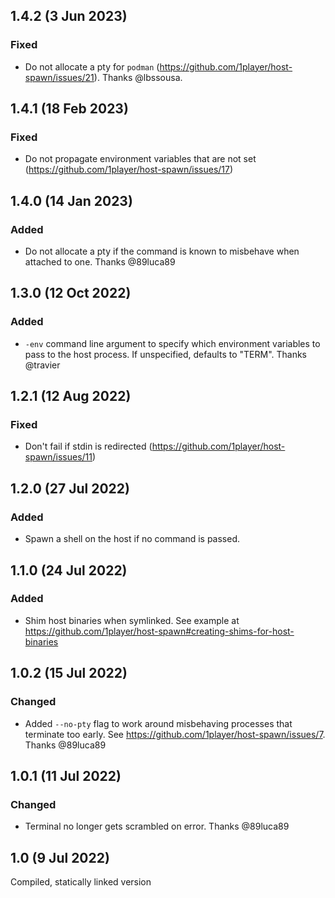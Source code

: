 ## 1.4.2 (3 Jun 2023)

### Fixed

* Do not allocate a pty for `podman` (https://github.com/1player/host-spawn/issues/21). Thanks @lbssousa.

## 1.4.1 (18 Feb 2023)

### Fixed

* Do not propagate environment variables that are not set (https://github.com/1player/host-spawn/issues/17)

## 1.4.0 (14 Jan 2023)

### Added

* Do not allocate a pty if the command is known to misbehave when attached to one. Thanks @89luca89

## 1.3.0 (12 Oct 2022)

### Added

* `-env` command line argument to specify which environment variables to pass to the host process. If unspecified, defaults to "TERM". Thanks @travier

## 1.2.1 (12 Aug 2022)

### Fixed

* Don't fail if stdin is redirected (https://github.com/1player/host-spawn/issues/11)

## 1.2.0 (27 Jul 2022)

### Added

* Spawn a shell on the host if no command is passed.

## 1.1.0 (24 Jul 2022)

### Added

* Shim host binaries when symlinked. See example at https://github.com/1player/host-spawn#creating-shims-for-host-binaries

## 1.0.2 (15 Jul 2022)

### Changed

* Added `--no-pty` flag to work around misbehaving processes that terminate too early. See https://github.com/1player/host-spawn/issues/7. Thanks @89luca89

## 1.0.1 (11 Jul 2022)

### Changed

* Terminal no longer gets scrambled on error. Thanks @89luca89

## 1.0 (9 Jul 2022)

Compiled, statically linked version
